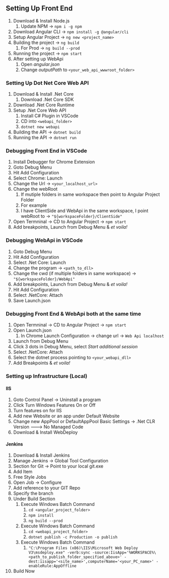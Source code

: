 ## Setting Up Front End

1. Download & Install Node.js
   1. Update NPM -> `npm i -g npm`
1. Download Angular CLI -> `npm install -g @angular/cli`
1. Setup Angular Project -> `ng new <project_name>`
1. Building the project -> `ng build`
   1. For Prod -> `ng build --prod`
1. Running the project -> `npm start`
1. After setting up WebApi
   1. Open _angular.json_
   1. Change _outputPath_ to `<your_web_api_wwwroot_folder>`

### Setting Up Dot Net Core Web API

1. Download & Install .Net Core
   1. Download .Net Core SDK
2. Download .Net Core Runtime
3. Setup .Net Core Web API
   1. Install C# Plugin in VSCode
   2. CD into `<webapi_folder>`
   3. `dotnet new webapi`
4. Building the API -> `dotnet build`
5. Running the API -> `dotnet run`

### Debugging Front End in VSCode

1. Install Debugger for Chrome Extension
2. Goto Debug Menu
3. Hit Add Configuration
4. Select Chrome: Launch
5. Change the Url -> `<your_localhost_url>`
6. Change the webRoot
   1. If mutiple folders in same workspace then point to Angular Project Folder
   2. For example
   3. I have ClientSide and WebApi in the same workspace, I point webRoot to -> `"${workspaceFolder}/ClientSide"`
7. Open Termninal -> CD to Angular Project -> `npm start`
8. Add breakpoints, Launch from Debug Menu & _et voila!_

### Debugging WebApi in VSCode

1. Goto Debug Menu
2. Hit Add Configuration
3. Select .Net Core: Launch
4. Change the program -> `<path_to_dll>`
5. Change the cwd (if multiple folders in same workspace) -> `"${workspaceFolder}/WebApi"`
6. Add breakpoints, Launch from Debug Menu & _et voila!_
7. Hit Add Configuration
8. Select .NetCore: Attach
9. Save Launch.json

### Debugging Front End & WebApi both at the same time

1. Open Termninal -> CD to Angular Project -> `npm start`
2. Open Launch.json
   1. In Chrome Launch Configuration -> change url -> `Web Api localhost`
3. Launch from Debug Menu
4. Click 3 dots in Debug Menu, select _Start additional session_
5. Select .NetCore: Attach
6. Select the dotnet process pointing to `<your_webapi_dll>`
7. Add Breakpoints & _et voila!_

### Setting up Infrastructure (Local)

#### IIS

1. Goto Control Panel -> Uninstall a program
2. Click Turn Windows Features On or Off
3. Turn features on for IIS
4. Add new Website or an app under Default Website
5. Change new AppPool or DefaultAppPool Basic Settings -> .Net CLR Version ---> No Managed Code
6. Download & Install WebDeploy

#### Jenkins

1. Download & Install Jenkins
2. Manage Jenkins -> Global Tool Configuration
3. Section for Git -> Point to your local git.exe
4. Add Item
5. Free Style Jobs
6. Open Job -> Configure
7. Add reference to your GIT Repo
8. Specify the branch
9. Under Build Section
   1. Execute Windows Batch Command
      1. `cd <angular_project_folder>`
      2. `npm install`
      3. `ng build --prod`
   2. Execute Windows Batch Command
      1. `cd <webapi_project_folder>`
      2. `dotnet publish -c Production -o publish`
   3. Execute Windows Batch Command
      1. `"C:\Program Files (x86)\IIS\Microsoft Web Deploy V3\msdeploy.exe" -verb:sync -source:IisApp='%WORKSPACE%\<path_to_publish_folder_specified_above>' -dest:iisapp='<site_name>',computerName='<your_PC_name>' -enableRule:AppOffline`
10. Build Now
